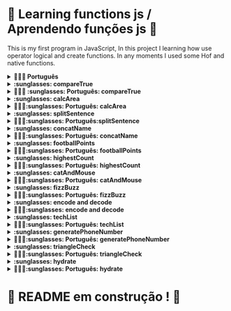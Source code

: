 # :construction: Learning functions js / Aprendendo funções js  :construction:

This is my first program in JavaScript, In this project I learning how use operator logical and create functions. In any moments I used some Hof and native functions.

<details>
  <summary><strong>🤷🏽‍♀️ Português</strong></summary><br />
  Esse é o meu primeiro programa em JavaScript, nesse projeto eu aprendi como usar operadores lógicos e criar funções. Em alguns momentos eu usei HoF e funções nativas.
</details>

<details>
  <summary><strong>:sunglasses: compareTrue</strong></summary><br />
  This function return a boolean, this boolean depends two other booleans, if both is true then return true, if any is false, return false, used operator &&.
</details>

  <details>
  <summary><strong>🤷🏽‍♀️ :sunglasses: Português: compareTrue </strong></summary><br />
    Essa função retorna um boleano, esse boleano depende de outros dois booleanos, se ambos forem verdadeiro, o retorno será verdadeiro, caso qualquer um seja falso o retorno será falso, foi usado o operador &&.
</details>

<details>
  <summary><strong>:sunglasses: calcArea </strong></summary><br />
  Return triangle area, depends two params base and heigth.
</details>
<details>
  <summary><strong>🤷🏽‍♀️:sunglasses: Português: calcArea</strong></summary>
  Retorna a área do triangulo, depende de dois parametros, base e altura.
</details>

<details>
  <summary><strong>:sunglasses: splitSentence </strong></summary>
  Get a string then split where find a space, then put in array. Used HoF split.
</details>

<details>
  <summary><strong>🤷🏽‍♀️:sunglasses: Português:splitSentence </strong></summary>
  Recebe uma string, separa quando achar um espaço e armazena em um array. Usando a HoF split.
</details>

<details>
  <summary><strong>:sunglasses: concatName </strong> </summary> <br />
  Receve a Array, get the last element then concat with the first element, return '[last element], [first element]'.
</details>

<details>
  <summary><strong>🤷🏽‍♀️:sunglasses: Português: concatName </strong></summary>
  Recebe um array, pega o último elemento e concatena com o primeiro, retorno '[ultimo elemento], [primeiro elemento]'.
</details>

<details>
  <summary><strong>:sunglasses: footballPoints </strong> </summary> <br />
  receve wins and ties for a team then return points of this team, the points is 3*wins + ties.
</details>

<details>
  <summary><strong>🤷🏽‍♀️:sunglasses: Português: footballPoints </strong></summary>
  Recebe vitórias e empate de um time e retorna os pontos do time, os pontos são 3*vitoria + empates.
</details>

<details>
  <summary><strong>:sunglasses: highestCount </strong> </summary> <br />
  Receve a Array, return the number of high number appers in this array, used function max, today I do with HoF filter.
</details>

<details>
  <summary><strong>🤷🏽‍♀️:sunglasses: Português: highestCount </strong></summary>
  Recebe um array, retorna a quantidade de vezes que o maior número aparece nesse array, usando a função max, hoje eu iria fazer com HoF filter.
</details>

<details>
  <summary><strong>:sunglasses: catAndMouse </strong> </summary> <br />
  Receve three numbers, first is the position of mouse, second is the position of first cat and the last is the position of other cat, if the mouse is more near of first cat the return is cat1, if is near the second cat the return is cat2 and if the distance of two cats is the same the return is 'os gatos trombam e o rato foge'.
</details>

<details>
  <summary><strong>🤷🏽‍♀️:sunglasses: Português: catAndMouse </strong></summary>
  Recebe três parametros, o primeiro é a posição do rato, o segundo é a posição do primeiro gato e o ultimo é a posição do segundo gato, se o rato estivar mais perto do primeiro gato o retorno é 'cat1', se o rato estiver mais perto do segundo gato o retorno é 'cat2' e caso o rato estiver entre os dois gatos o retorno é 'os gatos trombam e o rato foge'.
</details>

<details>
  <summary><strong>:sunglasses: fizzBuzz </strong> </summary> <br />
  Receve a Array, if the number is multiple of 3 return 'fizz', if the number is multiple of 5 return 'buzz', if the number is multiple 3 and 5 return 'fizzBuzz' and if is not multiple 3 or 5 return 'bug!' for all numbers in array.
</details>

<details>
  <summary><strong>🤷🏽‍♀️:sunglasses: Português: fizzBuzz </strong></summary>
  Recebe um array, se o numero for múltiplo de 3 retorna 'fizz', se for múltiplo de 5 retorna 'buzz', se for múltiplo de 3 e de 5 retorna 'fizzBuzz' caso não seja múltiplo de 3 ou de 5 returna 'bug!' para todos os números no array.
</details>

<details>
  <summary><strong>:sunglasses: encode and decode </strong> </summary> <br />
  Receve a string to encode or to decode, the encode will change the letter to number and decode will change number to letter, this change is:

  a <-> 1 \
  e <-> 2 \
  i <-> 3 \
  o <-> 4 \
  u <-> 5
</details>

<details>
  <summary><strong>🤷🏽‍♀️:sunglasses: encode and decode </strong> </summary> <br />
  Recebe uma string para encode ou para decode, o encode mudará letra por número e decode mudará número por letra, essa mudança é:

  a <-> 1 \
  e <-> 2 \
  i <-> 3 \
  o <-> 4 \
  u <-> 5
</details>

<details>
  <summary><strong>:sunglasses: techList </strong> </summary> <br />
  Receve a Array and a name, return a array of object with key tech and name, tech receve a item of params array, and name the name receve, order by tech.
</details>

<details>
  <summary><strong>🤷🏽‍♀️:sunglasses: Português: techList </strong></summary>
  Recebe um array e um nome, retorna um array de obejtos com as chaves tech e nome, a chave tech recebe um item da lista de entrada e o nome recebe o nome, ordenado pela chave tech.
</details>

<details>
  <summary><strong>:sunglasses: generatePhoneNumber </strong> </summary> <br />
  Receve a Array with 11 numbers, if in this array are three or more equals numbers or one number is less then 0 or more then 9 return 'não é possível gerar um número de telefone com esses valores', if aren't 11 numbers in this array the return is 'Array com tamanho incorreto.', if the 11 numbers is correct return (array[0]array[1]) array[2]array[3]array[4]array[5]array[6]-array[7]array[8]array[9]array[10]array[11].
</details>

<details>
  <summary><strong>🤷🏽‍♀️:sunglasses: Português: generatePhoneNumber </strong></summary>
  Recebe um array com 11 números, se no array tem três ou mais números iguais ou um número menor que zero ou maior que 9 retorna 'não é possível gerar um número de telefone com esses valores', se não tiver 11 números retorna 'Array com tamanho incorreto.', se tiver 11 números corretos retorna (array[0]array[1]) array[2]array[3]array[4]array[5]array[6]-array[7]array[8]array[9]array[10]array[11].
</details>

<details>
  <summary><strong>:sunglasses: triangleCheck </strong> </summary> <br />
  Receve three number, this numbers represent lines, sum of two lines need be more then other line and the absolut subtraction of 2 lines needs to be more then other line. In this case return true, in other case return false.
</details>

<details>
  <summary><strong>🤷🏽‍♀️:sunglasses: Português: triangleCheck </strong></summary>
  Recebe três números, esses números representam linhas, a soma de duas linhas precisam ser maior que a outra linha e a subtração absoluta de 2 linhas precisam ser maior que a outra linha. Nesse caso retorna true, em outro caso retorna false.
</details>

<details>
  <summary><strong>:sunglasses: hydrate </strong> </summary> <br />
  Receve a string, this string have numbers and drinks, for n drinks return n glasses of water, if is 1 drink the return is '1 copo de água' or if 3 beers, 1 wine return '4 copos de água'.
</details>

<details>
  <summary><strong>🤷🏽‍♀️:sunglasses: Português: hydrate </strong></summary>
  Recebe uma string, essa string tem números e bebidas, para n bebidas retorna n copos de água, exemplo 1 cerveja return '1 copo de água' ou se for '3 cervejas, 1 vinho' retorna '4 copos de água'.
</details>

# :construction: README em construção ! :construction:

<!-- Olá, Tryber!
Esse é apenas um arquivo inicial para o README do seu projeto.
É essencial que você preencha esse documento por conta própria, ok?
Não deixe de usar nossas dicas de escrita de README de projetos, e deixe sua criatividade brilhar!
:warning: IMPORTANTE: você precisa deixar nítido:
- quais arquivos/pastas foram desenvolvidos por você; 
- quais arquivos/pastas foram desenvolvidos por outra pessoa estudante;
- quais arquivos/pastas foram desenvolvidos pela Trybe.
-->